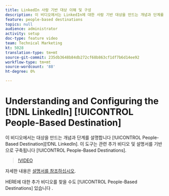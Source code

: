```yaml
---
title: LinkedIn 사람 기반 대상 이해 및 구성
description: 이 비디오에서는 LinkedIn에 대한 사람 기반 대상을 만드는 개념과 단계를 안내합니다. 사용자 기반 대상에 대한 추가 비디오 및 설명서를 기반으로 합니다.
feature: people-based destinations
topics: null
audience: administrator
activity: setup
doc-type: feature video
team: Technical Marketing
kt: 5028
translation-type: tm+mt
source-git-commit: 235db3648b84db272cf68b863cf1df7b6d14ee92
workflow-type: tm+mt
source-wordcount: '88'
ht-degree: 0%

---
```



# Understanding and Configuring the [!DNL LinkedIn] [!UICONTROL People-Based Destination]

이 비디오에서는 대상을 만드는 개념과 단계를 설명합니다 [!UICONTROL People-Based Destination][!DNL LinkedIn]. 이 도구는 관련 추가 비디오 및 설명서를 기반으로 구축됩니다 [!UICONTROL People-Based Destinations].

>[!VIDEO](https://video.tv.adobe.com/v/34171/?quality=12)

자세한 내용은 [설명서를 참조하십시오](https://docs.adobe.com/content/help/en/audience-manager/user-guide/features/destinations/people-based/people-based-destinations-overview.html).

HERE에 대한 추가 비디오를 찾을 수도 [!UICONTROL People-Based Destinations] 있습니다 [](https://adobe.ly/aamlearnpbd).

